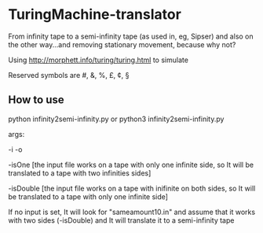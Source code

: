 # TuringMachine-translator
From infinity tape to a semi-infinity tape (as used in, eg, Sipser) and also on the other way...and removing stationary movement, because why not?

Using http://morphett.info/turing/turing.html to simulate

Reserved symbols are #, &, %, £, ¢, §

## How to use

python infinity2semi-infinity.py
or 
python3 infinity2semi-infinity.py 

args:

-i <name with extension of the input file> 
-o <name with extension of the output file> 

-isOne [the input file works on a tape with only one infinite side, so It will be translated to a tape with two infinities sides]

-isDouble [the input file works on a tape with inifinite on both sides, so It will be translated to a tape with only one infinite side]

If no input is set, It will look for "sameamount10.in" and assume that it works with two sides (-isDouble) and It will translate it to a semi-infinity tape
